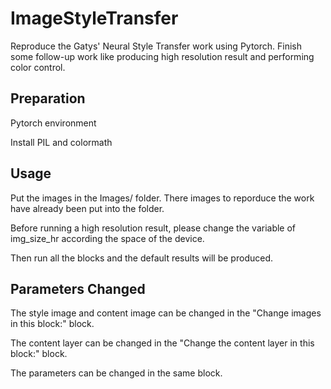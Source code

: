 # ImageStyleTransfer
Reproduce the Gatys' Neural Style Transfer work using Pytorch. Finish some follow-up work like producing high resolution result and performing color control.

## Preparation
Pytorch environment 

Install PIL and colormath

## Usage
Put the images in the Images/ folder. There images to reporduce the work have already been put into the folder.

Before running a high resolution result, please change the variable of img_size_hr according the space of the device.

Then run all the blocks and the default results will be produced.

## Parameters Changed

The style image and content image can be changed in the "Change images in this block:" block.

The content layer can be changed in the "Change the content layer in this block:" block.

The parameters can be changed in the same block.
